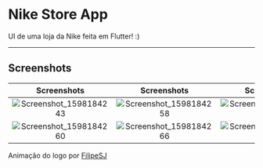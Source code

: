 # Nike Store App

UI de uma loja da Nike feita em Flutter! :)

---

## Screenshots

|                                                          Screenshots                                                           |                                                          Screenshots                                                           |                                                          Screenshots                                                           |
| :----------------------------------------------------------------------------------------------------------------------------: | :----------------------------------------------------------------------------------------------------------------------------: | :----------------------------------------------------------------------------------------------------------------------------: |
| ![Screenshot_1598184243](https://user-images.githubusercontent.com/30444471/90977964-49514b00-e520-11ea-8200-22eddc60a407.png) | ![Screenshot_1598184258](https://user-images.githubusercontent.com/30444471/90977969-52421c80-e520-11ea-940a-a185660a4eb0.png) | ![Screenshot_1598184247](https://user-images.githubusercontent.com/30444471/90977966-4b1b0e80-e520-11ea-812b-9755769a625e.png) |
| ![Screenshot_1598184260](https://user-images.githubusercontent.com/30444471/90977981-700f8180-e520-11ea-9dc4-4378ed2a45cb.png) | ![Screenshot_1598184266](https://user-images.githubusercontent.com/30444471/90977984-77368f80-e520-11ea-86c5-595ca9d5991a.png) | ![Screenshot_1598184283](https://user-images.githubusercontent.com/30444471/90977986-7dc50700-e520-11ea-9c3a-278b994e79c5.png) |

Animação do logo por <a href="https://dribbble.com/shots/3535098-Nike-logo-animation">FilipeSJ</a>
